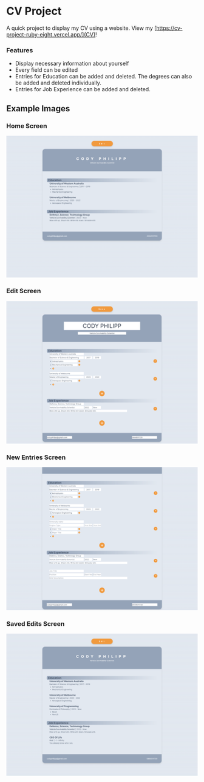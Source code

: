 # CV Project
A quick project to display my CV using a website. View my [https://cv-project-ruby-eight.vercel.app/](CV)!

### Features
* Display necessary information about yourself
* Every field can be edited
* Entries for Education can be added and deleted. The degrees can also be added and deleted individually.
* Entries for Job Experience can be added and deleted.

## Example Images
### Home Screen
![Home Screen](https://github.com/codyph/cv_project/blob/main/exampleImages/homeScreen.png)

### Edit Screen
![Edit Screen](https://github.com/codyph/cv_project/blob/main/exampleImages/saveScreen.png)

### New Entries Screen
![Entry Screen](https://github.com/codyph/cv_project/blob/main/exampleImages/addingEditsScreen.png)

### Saved Edits Screen
![Saved Edits Screen](https://github.com/codyph/cv_project/blob/main/exampleImages/editedScreen.png)
